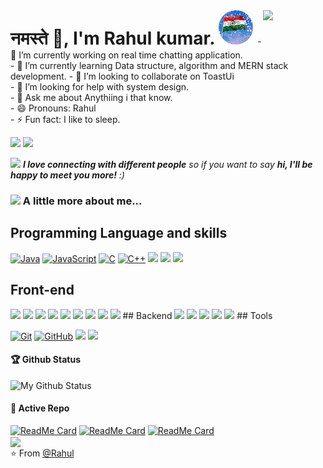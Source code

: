    
<h1 style="display: inline;"> नमस्ते 🙏, I'm Rahul kumar.
<img src="https://github.com/Ats1999/ats1999/blob/master/images/india.gif" alt="india image" style="border-radius:50px;"> </h1> 


<img align='right' src="https://media.giphy.com/media/M9gbBd9nbDrOTu1Mqx/giphy.gif" width="100">
- 🔭 I’m currently working on real time chatting application. <br>
- 🌱 I’m currently learning Data structure, algorithm and MERN stack development. 
- 👯 I’m looking to collaborate on ToastUi <br>
- 🤔 I’m looking for help with system design. <br>
- 💬 Ask me about Anythiing i that know.<br>
- 😄 Pronouns: Rahul <br>
- ⚡ Fun fact: I like to sleep.<br>



[![](https://img.shields.io/badge/LinkedIn-Rahul-blue)](https://www.linkedin.com/in/rahul-kumar-36b05a189/)
[![](https://img.shields.io/badge/Gmail-dev.rahul.er%40gmail.com-red)](mailto:dev.rahul.er@gmail.com)

<img src="https://media.giphy.com/media/LnQjpWaON8nhr21vNW/giphy.gif" width="60"> <em><b>I love connecting with different people</b> so if you want to say <b>hi, I'll be happy to meet you more!</b> :)</em>
### <img src="https://media.giphy.com/media/VgCDAzcKvsR6OM0uWg/giphy.gif" width="50"> A little more about me...  

## Programming Language and skills
[![Java](https://img.shields.io/badge/Java-orange?style=flat&logo=java&logoColor=white&link=https://github.com/hritik5102)](https://github.com/ats1999)
[![JavaScript](https://img.shields.io/badge/-JavaScript-black?style=flat&logo=javascript&link=https://github.com/hritik5102)](https://github.com/ats1999) 
[![C](https://img.shields.io/badge/-A8B9CC?style=flat&logo=c&logoColor=white&link=https://github.com/hritik5102)](https://github.com/ats1999)
[![C++](https://img.shields.io/badge/-C++-00599C?style=flat&logo=c++&link=https://github.com/hritik5102)](https://github.com/ats1999)
<img src="https://img.shields.io/badge/-JSP-de6c1e?style=flat" > 
<img src="https://img.shields.io/badge/-Problem%20Solving-ffa804?style=flat"> <img src="https://img.shields.io/badge/-Database%20Management-4d008f?style=flat"> 

## Front-end
<img src="https://img.shields.io/badge/javascript%20-%23323330.svg?&style=flat&logo=javascript&logoColor=%23F7DF1E"/> 
<img src="https://img.shields.io/badge/html5%20-%23E34F26.svg?&style=flat&logo=html5&logoColor=white"/>
	<img src="https://img.shields.io/badge/css3%20-%231572B6.svg?&style=flate&logo=css3&logoColor=white"/>
<img src="https://img.shields.io/badge/bootstrap%20-%23563D7C.svg?&style=flat&logo=bootstrap&logoColor=white"/>
<img src="https://img.shields.io/badge/react%20-%2320232a.svg?&style=flat&logo=react&logoColor=%2361DAFB"/>
<img src="https://img.shields.io/badge/material%20ui%20-%230081CB.svg?&style=flat&logo=material-ui&logoColor=white"/>
<img src="https://img.shields.io/badge/redux%20-%23593d88.svg?&style=flat&logo=redux&logoColor=white"/>
<img src="https://img.shields.io/badge/jquery%20-%230769AD.svg?&style=flat&logo=jquery&logoColor=white"/>
<img src="https://img.shields.io/badge/webpack%20-%238DD6F9.svg?&style=flat&logo=webpack&logoColor=black" />
## Backend
<img src="https://img.shields.io/badge/express.js%20-%23404d59.svg?&style=flat"/>
<img src="https://img.shields.io/badge/node.js%20-%2343853D.svg?&style=flat&logo=node.js&logoColor=white"/>
<img src="https://img.shields.io/badge/mysql-%2300f.svg?&style=flat&logo=mysql&logoColor=white"/>
<img src="https://img.shields.io/badge/java-%23ED8B00.svg?&style=flat&logo=java&logoColor=white"/>
<img src ="https://img.shields.io/badge/MongoDB-%234ea94b.svg?&style=flat&logo=mongodb&logoColor=white"/>
## Tools

[![Git](https://img.shields.io/badge/-Git-black?style=flat&logo=git&link=https://github.com/hritik5102)](https://github.com/ats1999) 
[![GitHub](https://img.shields.io/badge/-GitHub-181717?style=flat&logo=github&link=https://github.com/hritik5102)](https://github.com/ats1999)
<img src="https://img.shields.io/badge/vercel%20-%23000000.svg?&style=flat&logo=vercel&logoColor=white"/>
<img src="https://img.shields.io/badge/markdown-%23000000.svg?&style=flat&logo=markdown&logoColor=white"/>

#### 🏆 Github Status
![My Github Status](https://github-readme-stats.vercel.app/api?username=ats1999&show_icons=true&hide_border=true)

#### 👀 Active Repo
[![ReadMe Card](https://github-readme-stats.vercel.app/api/pin/?username=ats1999&repo=algorithm)](https://github.com/ats1999/algorithm)
[![ReadMe Card](https://github-readme-stats.vercel.app/api/pin/?username=ats1999&repo=bdevg)](https://github.com/ats1999/bdevg)
[![ReadMe Card](https://github-readme-stats.vercel.app/api/pin/?username=ats1999&repo=j-Chat)](https://github.com/ats1999/j-Chat)
<br>
<a href="https://github.com/ats1999">
  <img align="center" src="https://github-readme-stats.vercel.app/api/top-langs/?username=ats1999" />
</a>
<br>
⭐️ From [@Rahul](https://github.com/ats1999) 
